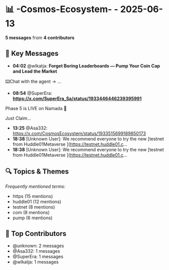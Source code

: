 # 📊 -Cosmos-Ecosystem- - 2025-06-13
**5 messages** from **4 contributors**

## 💬 Key Messages
- **04:02** @wlkatja: **Forget Boring Leaderboards — Pump Your Coin Cap and Lead the Market**

⌨️Chat with the agent → ...
- **08:54** @SuperEra: **https://x.com/SuperEra_Sa/status/1933446446239395991**

Phase 5 is LIVE on Namada 💎

Just Claim...
- **13:25** @Asa332: https://x.com/CosmosEcosystem/status/1933515699189850173
- **18:38** [Unknown User]: We recommend everyone to try the new [testnet from Huddle01Metaverse ](https://testnet.huddle01.c...
- **18:38** [Unknown User]: We recommend everyone to try the new [testnet from Huddle01Metaverse ](https://testnet.huddle01.c...

## 🔍 Topics & Themes
*Frequently mentioned terms:*
- https (15 mentions)
- huddle01 (12 mentions)
- testnet (8 mentions)
- com (8 mentions)
- pump (6 mentions)

## 👥 Top Contributors
- @unknown: 2 messages
- @Asa332: 1 messages
- @SuperEra: 1 messages
- @wlkatja: 1 messages